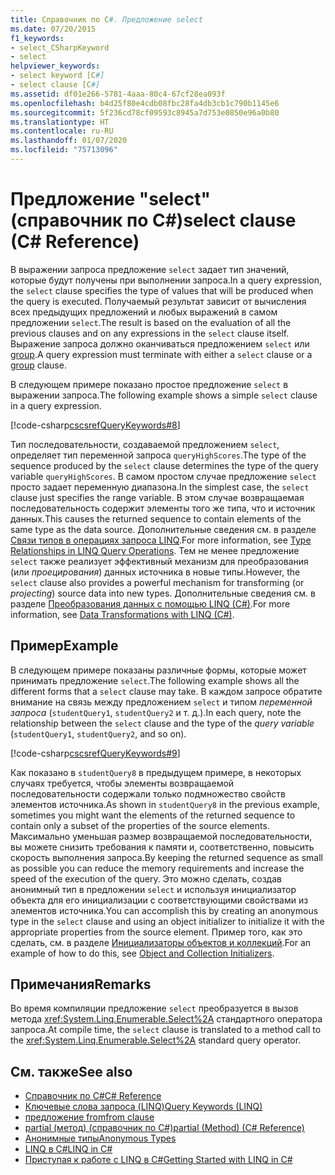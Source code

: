 ```yaml
---
title: Справочник по C#. Предложение select
ms.date: 07/20/2015
f1_keywords:
- select_CSharpKeyword
- select
helpviewer_keywords:
- select keyword [C#]
- select clause [C#]
ms.assetid: df01e266-5781-4aaa-80c4-67cf28ea093f
ms.openlocfilehash: b4d25f80e4cdb08fbc28fa4db3cb1c790b1145e6
ms.sourcegitcommit: 5f236cd78cf09593c8945a7d753e0850e96a0b80
ms.translationtype: HT
ms.contentlocale: ru-RU
ms.lasthandoff: 01/07/2020
ms.locfileid: "75713096"
---
```

# <a name="select-clause-c-reference"></a><span data-ttu-id="7ab8c-102">Предложение "select" (справочник по C#)</span><span class="sxs-lookup"><span data-stu-id="7ab8c-102">select clause (C# Reference)</span></span>

<span data-ttu-id="7ab8c-103">В выражении запроса предложение `select` задает тип значений, которые будут получены при выполнении запроса.</span><span class="sxs-lookup"><span data-stu-id="7ab8c-103">In a query expression, the `select` clause specifies the type of values that will be produced when the query is executed.</span></span> <span data-ttu-id="7ab8c-104">Получаемый результат зависит от вычисления всех предыдущих предложений и любых выражений в самом предложении `select`.</span><span class="sxs-lookup"><span data-stu-id="7ab8c-104">The result is based on the evaluation of all the previous clauses and on any expressions in the `select` clause itself.</span></span> <span data-ttu-id="7ab8c-105">Выражение запроса должно оканчиваться предложением `select` или [group](group-clause.md).</span><span class="sxs-lookup"><span data-stu-id="7ab8c-105">A query expression must terminate with either a `select` clause or a [group](group-clause.md) clause.</span></span>

<span data-ttu-id="7ab8c-106">В следующем примере показано простое предложение `select` в выражении запроса.</span><span class="sxs-lookup"><span data-stu-id="7ab8c-106">The following example shows a simple `select` clause in a query expression.</span></span>

[!code-csharp[cscsrefQueryKeywords#8](~/samples/snippets/csharp/VS_Snippets_VBCSharp/CsCsrefQueryKeywords/CS/Select.cs#8)]  

<span data-ttu-id="7ab8c-107">Тип последовательности, создаваемой предложением `select`, определяет тип переменной запроса `queryHighScores`.</span><span class="sxs-lookup"><span data-stu-id="7ab8c-107">The type of the sequence produced by the `select` clause determines the type of the query variable `queryHighScores`.</span></span> <span data-ttu-id="7ab8c-108">В самом простом случае предложение `select` просто задает переменную диапазона.</span><span class="sxs-lookup"><span data-stu-id="7ab8c-108">In the simplest case, the `select` clause just specifies the range variable.</span></span> <span data-ttu-id="7ab8c-109">В этом случае возвращаемая последовательность содержит элементы того же типа, что и источник данных.</span><span class="sxs-lookup"><span data-stu-id="7ab8c-109">This causes the returned sequence to contain elements of the same type as the data source.</span></span> <span data-ttu-id="7ab8c-110">Дополнительные сведения см. в разделе [Связи типов в операциях запроса LINQ](../../programming-guide/concepts/linq/type-relationships-in-linq-query-operations.md).</span><span class="sxs-lookup"><span data-stu-id="7ab8c-110">For more information, see [Type Relationships in LINQ Query Operations](../../programming-guide/concepts/linq/type-relationships-in-linq-query-operations.md).</span></span> <span data-ttu-id="7ab8c-111">Тем не менее предложение `select` также реализует эффективный механизм для преобразования (или *проецирования*) данных источника в новые типы.</span><span class="sxs-lookup"><span data-stu-id="7ab8c-111">However, the `select` clause also provides a powerful mechanism for transforming (or *projecting*) source data into new types.</span></span> <span data-ttu-id="7ab8c-112">Дополнительные сведения см. в разделе [Преобразования данных с помощью LINQ (C#)](../../programming-guide/concepts/linq/data-transformations-with-linq.md).</span><span class="sxs-lookup"><span data-stu-id="7ab8c-112">For more information, see [Data Transformations with LINQ (C#)](../../programming-guide/concepts/linq/data-transformations-with-linq.md).</span></span>

## <a name="example"></a><span data-ttu-id="7ab8c-113">Пример</span><span class="sxs-lookup"><span data-stu-id="7ab8c-113">Example</span></span>

<span data-ttu-id="7ab8c-114">В следующем примере показаны различные формы, которые может принимать предложение `select`.</span><span class="sxs-lookup"><span data-stu-id="7ab8c-114">The following example shows all the different forms that a `select` clause may take.</span></span> <span data-ttu-id="7ab8c-115">В каждом запросе обратите внимание на связь между предложением `select` и типом *переменной запроса* (`studentQuery1`, `studentQuery2` и т. д.).</span><span class="sxs-lookup"><span data-stu-id="7ab8c-115">In each query, note the relationship between the `select` clause and the type of the *query variable* (`studentQuery1`, `studentQuery2`, and so on).</span></span>

[!code-csharp[cscsrefQueryKeywords#9](~/samples/snippets/csharp/VS_Snippets_VBCSharp/CsCsrefQueryKeywords/CS/Select.cs#9)]

<span data-ttu-id="7ab8c-116">Как показано в `studentQuery8` в предыдущем примере, в некоторых случаях требуется, чтобы элементы возвращаемой последовательности содержали только подмножество свойств элементов источника.</span><span class="sxs-lookup"><span data-stu-id="7ab8c-116">As shown in `studentQuery8` in the previous example, sometimes you might want the elements of the returned sequence to contain only a subset of the properties of the source elements.</span></span> <span data-ttu-id="7ab8c-117">Максимально уменьшая размер возвращаемой последовательности, вы можете снизить требования к памяти и, соответственно, повысить скорость выполнения запроса.</span><span class="sxs-lookup"><span data-stu-id="7ab8c-117">By keeping the returned sequence as small as possible you can reduce the memory requirements and increase the speed of the execution of the query.</span></span> <span data-ttu-id="7ab8c-118">Это можно сделать, создав анонимный тип в предложении `select` и используя инициализатор объекта для его инициализации с соответствующими свойствами из элементов источника.</span><span class="sxs-lookup"><span data-stu-id="7ab8c-118">You can accomplish this by creating an anonymous type in the `select` clause and using an object initializer to initialize it with the appropriate properties from the source element.</span></span> <span data-ttu-id="7ab8c-119">Пример того, как это сделать, см. в разделе [Инициализаторы объектов и коллекций](../../programming-guide/classes-and-structs/object-and-collection-initializers.md).</span><span class="sxs-lookup"><span data-stu-id="7ab8c-119">For an example of how to do this, see [Object and Collection Initializers](../../programming-guide/classes-and-structs/object-and-collection-initializers.md).</span></span>

## <a name="remarks"></a><span data-ttu-id="7ab8c-120">Примечания</span><span class="sxs-lookup"><span data-stu-id="7ab8c-120">Remarks</span></span>

<span data-ttu-id="7ab8c-121">Во время компиляции предложение `select` преобразуется в вызов метода <xref:System.Linq.Enumerable.Select%2A> стандартного оператора запроса.</span><span class="sxs-lookup"><span data-stu-id="7ab8c-121">At compile time, the `select` clause is translated to a method call to the <xref:System.Linq.Enumerable.Select%2A> standard query operator.</span></span>

## <a name="see-also"></a><span data-ttu-id="7ab8c-122">См. также</span><span class="sxs-lookup"><span data-stu-id="7ab8c-122">See also</span></span>

- [<span data-ttu-id="7ab8c-123">Справочник по C#</span><span class="sxs-lookup"><span data-stu-id="7ab8c-123">C# Reference</span></span>](../index.md)
- [<span data-ttu-id="7ab8c-124">Ключевые слова запроса (LINQ)</span><span class="sxs-lookup"><span data-stu-id="7ab8c-124">Query Keywords (LINQ)</span></span>](query-keywords.md)
- [<span data-ttu-id="7ab8c-125">предложение from</span><span class="sxs-lookup"><span data-stu-id="7ab8c-125">from clause</span></span>](from-clause.md)
- [<span data-ttu-id="7ab8c-126">partial (метод) (справочник по C#)</span><span class="sxs-lookup"><span data-stu-id="7ab8c-126">partial (Method) (C# Reference)</span></span>](partial-method.md)
- [<span data-ttu-id="7ab8c-127">Анонимные типы</span><span class="sxs-lookup"><span data-stu-id="7ab8c-127">Anonymous Types</span></span>](../../programming-guide/classes-and-structs/anonymous-types.md)
- [<span data-ttu-id="7ab8c-128">LINQ в C#</span><span class="sxs-lookup"><span data-stu-id="7ab8c-128">LINQ in C#</span></span>](../../linq/index.md)
- [<span data-ttu-id="7ab8c-129">Приступая к работе с LINQ в C#</span><span class="sxs-lookup"><span data-stu-id="7ab8c-129">Getting Started with LINQ in C#</span></span>](/dotnet/csharp/programming-guide/concepts/linq/)
